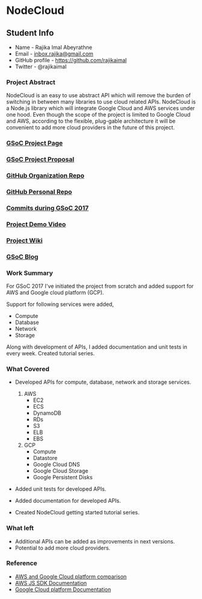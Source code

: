# NodeCloud

## Student Info

* Name - Rajika Imal Abeyrathne
* Email - inbox.rajika@gmail.com
* GitHub profile - https://github.com/rajikaimal
* Twitter - @rajikaimal

### Project Abstract

NodeCloud is an easy to use abstract API which will remove the burden of switching in between many libraries to use cloud related APIs. NodeCloud is a Node.js library which will integrate Google Cloud and AWS services under one hood. Even though the scope of the project is limited to Google Cloud and AWS, according to the flexible, plug-gable architecture it will be convenient to add more cloud providers in the future of this project.

### [GSoC Project Page](https://summerofcode.withgoogle.com/projects/#4601985251672064)

### [GSoC Project Proposal](https://drive.google.com/open?id=1_Tb42b9MjgEZcMxUkKvznn_QxCGuJnr--jts9pTi0fw)

### [GitHub Organization Repo](https://github.com/scorelab/nodecloud)

### [GitHub Personal Repo](https://github.com/rajikaimal/nodecloud)

### [Commits during GSoC 2017](https://github.com/scorelab/nodecloud/commits/master?author=rajikaimal)

### [Project Demo Video](https://www.youtube.com/playlist?list=PLOIyWoYcO107EfXZBqNUn49LjtodWLNbL)

### [Project Wiki](https://github.com/scorelab/nodecloud/wiki)

### [GSoC Blog](https://medium.com/nodecloud)

### Work Summary

For GSoC 2017 I've initiated the project from scratch and added support for AWS and Google cloud platform (GCP).

Support for following services were added,
- Compute
- Database
- Network
- Storage

Along with development of APIs, I added documentation and unit tests in every week.
Created tutorial series.

### What Covered

- Developed APIs for compute, database, network and storage services.

	1. AWS
		- EC2
		- ECS
		- DynamoDB
		- RDs
		- S3
		- ELB
		- EBS
	2. GCP
		- Compute
		- Datastore
		- Google Cloud DNS
		- Google Cloud Storage
		- Google Persistent Disks

- Added unit tests for developed APIs.
- Added documentation for developed APIs.
- Created NodeCloud getting started tutorial series.

### What left

- Additional APIs can be added as improvements in next versions.
- Potential to add more cloud providers.

### Reference

- [AWS and Google Cloud platform comparison](https://cloud.google.com/docs/compare/aws/)
- [AWS JS SDK Documentation](http://docs.aws.amazon.com/AWSJavaScriptSDK/latest/AWS.html)
- [Google Cloud platform Documentation](https://googlecloudplatform.github.io/google-cloud-node/)